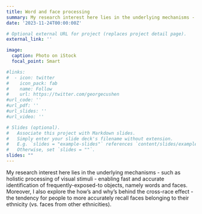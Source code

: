 ```yaml
---
title: Word and face processing
summary: My research interest here lies in the underlying mechanisms - such as holistic processing of visual stimuli - enabling fast and accurate identification of frequently-exposed-to objects, namely words and faces. Moreover, I also explore the how’s and why’s behind the cross-race effect - the tendency for people to more accurately recall faces belonging to their ethnicity (vs. faces from other ethnicities).
date: '2023-11-24T00:00:00Z'

# Optional external URL for project (replaces project detail page).
external_link: ''

image:
  caption: Photo on iStock
  focal_point: Smart

#links:
#  - icon: twitter
#    icon_pack: fab
#    name: Follow
#    url: https://twitter.com/georgecushen
#url_code: ''
#url_pdf: ''
#url_slides: ''
#url_video: ''

# Slides (optional).
#   Associate this project with Markdown slides.
#   Simply enter your slide deck's filename without extension.
#   E.g. `slides = "example-slides"` references `content/slides/example-slides.md`.
#   Otherwise, set `slides = ""`.
slides: ""
---
```


My research interest here lies in the underlying mechanisms - such as holistic processing of visual stimuli - enabling fast and accurate identification of frequently-exposed-to objects, namely words and faces. Moreover, I also explore the how’s and why’s behind the cross-race effect - the tendency for people to more accurately recall faces belonging to their ethnicity (vs. faces from other ethnicities).
